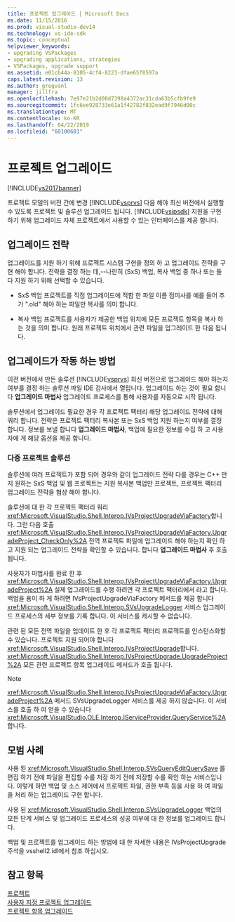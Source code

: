 ```yaml
---
title: 프로젝트 업그레이드 | Microsoft Docs
ms.date: 11/15/2016
ms.prod: visual-studio-dev14
ms.technology: vs-ide-sdk
ms.topic: conceptual
helpviewer_keywords:
- upgrading VSPackages
- upgrading applications, strategies
- VSPackages, upgrade support
ms.assetid: e01cb44a-8105-4cf4-8223-dfae65f8597a
caps.latest.revision: 13
ms.author: gregvanl
manager: jillfra
ms.openlocfilehash: 7e97e21b2d08d7398a4372ac31cda63b5cfb9fe9
ms.sourcegitcommit: 1fc6ee928733e61a1f42782f832ead9f7946d00c
ms.translationtype: MT
ms.contentlocale: ko-KR
ms.lasthandoff: 04/22/2019
ms.locfileid: "60100601"
---
```

# <a name="upgrading-projects"></a>프로젝트 업그레이드
[!INCLUDE[vs2017banner](../../includes/vs2017banner.md)]

프로젝트 모델의 버전 간에 변경 [!INCLUDE[vsprvs](../../includes/vsprvs-md.md)] 다음 해야 최신 버전에서 실행할 수 있도록 프로젝트 및 솔루션 업그레이드 됩니다. [!INCLUDE[vsipsdk](../../includes/vsipsdk-md.md)] 지원을 구현 하기 위해 업그레이드 자체 프로젝트에서 사용할 수 있는 인터페이스를 제공 합니다.  
  
## <a name="upgrade-strategies"></a>업그레이드 전략  
 업그레이드를 지원 하기 위해 프로젝트 시스템 구현을 정의 하 고 업그레이드 전략을 구현 해야 합니다. 전략을 결정 하는 데,--나란히 (SxS) 백업, 복사 백업 중 하나 또는 둘 다 지원 하기 위해 선택할 수 있습니다.  
  
- SxS 백업 프로젝트를 직접 업그레이드에 적합 한 파일 이름 접미사를 예를 들어 추가 ".old" 해야 하는 파일만 복사를 의미 합니다.  
  
- 복사 백업 프로젝트를 사용자가 제공한 백업 위치에 모든 프로젝트 항목을 복사 하는 것을 의미 합니다. 원래 프로젝트 위치에서 관련 파일을 업그레이드 한 다음 됩니다.  
  
## <a name="how-upgrade-works"></a>업그레이드가 작동 하는 방법  
 이전 버전에서 만든 솔루션 [!INCLUDE[vsprvs](../../includes/vsprvs-md.md)] 최신 버전으로 업그레이드 해야 하는지 여부를 결정 하는 솔루션 파일 IDE 검사에서 열립니다. 업그레이드 하는 것이 필요 합니다 **업그레이드 마법사** 업그레이드 프로세스를 통해 사용자를 자동으로 시작 됩니다.  
  
 솔루션에서 업그레이드 필요한 경우 각 프로젝트 팩터리 해당 업그레이드 전략에 대해 쿼리 합니다. 전략은 프로젝트 팩터리 복사본 또는 SxS 백업 지원 하는지 여부를 결정 합니다. 정보를 보낼 합니다 **업그레이드 마법사**, 백업에 필요한 정보를 수집 하 고 사용자에 게 해당 옵션을 제공 합니다.  
  
### <a name="multi-project-solutions"></a>다중 프로젝트 솔루션  
 솔루션에 여러 프로젝트가 포함 되어 경우와 같이 업그레이드 전략 다를 경우는 C++ 만 지 원하는 SxS 백업 및 웹 프로젝트는 지원 복사본 백업만 프로젝트, 프로젝트 팩터리 업그레이드 전략을 협상 해야 합니다.  
  
 솔루션에 대 한 각 프로젝트 팩터리 쿼리 <xref:Microsoft.VisualStudio.Shell.Interop.IVsProjectUpgradeViaFactory>합니다. 그런 다음 호출 <xref:Microsoft.VisualStudio.Shell.Interop.IVsProjectUpgradeViaFactory.UpgradeProject_CheckOnly%2A> 전역 프로젝트 파일에 업그레이드 해야 하는지 확인 하 고 지원 되는 업그레이드 전략을 확인할 수 있습니다. 합니다 **업그레이드 마법사** 후 호출 됩니다.  
  
 사용자가 마법사를 완료 한 후 <xref:Microsoft.VisualStudio.Shell.Interop.IVsProjectUpgradeViaFactory.UpgradeProject%2A> 실제 업그레이드를 수행 하려면 각 프로젝트 팩터리에서 라고 합니다. 백업을 용이 하 게 하려면 IVsProjectUpgradeViaFactory 메서드를 제공 합니다 <xref:Microsoft.VisualStudio.Shell.Interop.SVsUpgradeLogger> 서비스 업그레이드 프로세스의 세부 정보를 기록 합니다. 이 서비스를 캐시할 수 없습니다.  
  
 관련 된 모든 전역 파일을 업데이트 한 후 각 프로젝트 팩터리 프로젝트를 인스턴스화할 수 있습니다. 프로젝트 지원 되어야 합니다 <xref:Microsoft.VisualStudio.Shell.Interop.IVsProjectUpgrade>합니다. <xref:Microsoft.VisualStudio.Shell.Interop.IVsProjectUpgrade.UpgradeProject%2A> 모든 관련 프로젝트 항목 업그레이드 메서드가 호출 됩니다.  
  
> [!NOTE]
>  <xref:Microsoft.VisualStudio.Shell.Interop.IVsProjectUpgradeViaFactory.UpgradeProject%2A> 메서드 SVsUpgradeLogger 서비스를 제공 하지 않습니다. 이 서비스를 호출 하 여 얻을 수 있습니다 <xref:Microsoft.VisualStudio.OLE.Interop.IServiceProvider.QueryService%2A>합니다.  
  
## <a name="best-practices"></a>모범 사례  
 사용 된 <xref:Microsoft.VisualStudio.Shell.Interop.SVsQueryEditQuerySave> 를 편집 하기 전에 파일을 편집할 수를 저장 하기 전에 저장할 수를 확인 하는 서비스입니다. 이렇게 하면 백업 및 소스 제어에서 프로젝트 파일, 권한 부족 등을 사용 하 여 파일을 처리 하는 업그레이드 구현 합니다.  
  
 사용 된 <xref:Microsoft.VisualStudio.Shell.Interop.SVsUpgradeLogger> 백업의 모든 단계 서비스 및 업그레이드 프로세스의 성공 여부에 대 한 정보를 업그레이드 합니다.  
  
 백업 및 프로젝트를 업그레이드 하는 방법에 대 한 자세한 내용은 IVsProjectUpgrade 주석을 vsshell2.idl에서 참조 하십시오.  
  
## <a name="see-also"></a>참고 항목  
 [프로젝트](../../extensibility/internals/projects.md)   
 [사용자 지정 프로젝트 업그레이드](../../misc/upgrading-custom-projects.md)   
 [프로젝트 항목 업그레이드](../../misc/upgrading-project-items.md)

